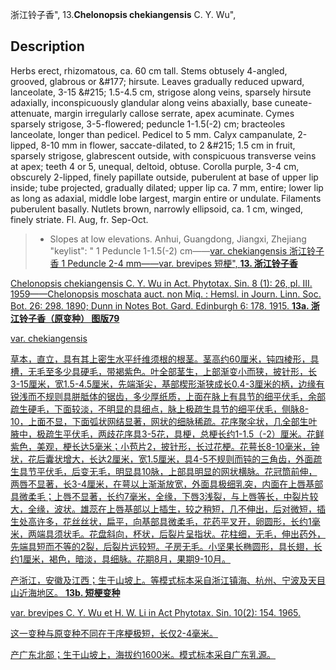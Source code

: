浙江铃子香",
13.**Chelonopsis chekiangensis** C. Y. Wu",

## Description
Herbs erect, rhizomatous, ca. 60 cm tall. Stems obtusely 4-angled, grooved, glabrous or &amp;#177; hirsute. Leaves gradually reduced upward, lanceolate, 3-15 &amp;#215; 1.5-4.5 cm, strigose along veins, sparsely hirsute adaxially, inconspicuously glandular along veins abaxially, base cuneate-attenuate, margin irregularly callose serrate, apex acuminate. Cymes sparsely strigose, 3-5-flowered; peduncle 1-1.5(-2) cm; bracteoles lanceolate, longer than pedicel. Pedicel to 5 mm. Calyx campanulate, 2-lipped, 8-10 mm in flower, saccate-dilated, to 2 &amp;#215; 1.5 cm in fruit, sparsely strigose, glabrescent outside, with conspicuous transverse veins at apex; teeth 4 or 5, unequal, deltoid, obtuse. Corolla purple, 3-4 cm, obscurely 2-lipped, finely papillate outside, puberulent at base of upper lip inside; tube projected, gradually dilated; upper lip ca. 7 mm, entire; lower lip as long as adaxial, middle lobe largest, margin entire or undulate. Filaments puberulent basally. Nutlets brown, narrowly ellipsoid, ca. 1 cm, winged, finely striate. Fl. Aug, fr. Sep-Oct.

> * Slopes at low elevations. Anhui, Guangdong, Jiangxi, Zhejiang
  "keylist": "
1 Peduncle 1-1.5(-2) cm——<a href='/info/Chelonopsis chekiangensis var. chekiangensis?t=foc'>var. chekiangensis 浙江铃子香
1 Peduncle 2-4 mm——<a href='/info/Chelonopsis chekiangensis var. brevipes?t=foc'>var. brevipes 短梗",
**13. 浙江铃子香**

Chelonopsis chekiangensis C. Y. Wu in Act. Phytotax. Sin. 8 (1): 26, pl. III. 1959——Chelonopsis moschata auct. non Miq. : Hemsl. in Journ. Linn. Soc. Bot. 26: 298. 1890; Dunn in Notes Bot. Gard. Edinburgh 6: 178. 1915.
**13a. 浙江铃子香（原变种）  图版79**

var. chekiangensis

草本，直立，具有其上密生水平纤维须根的根茎。茎高约60厘米，钝四棱形，具槽，无毛至多少具硬毛，带褐紫色。叶全部茎生，上部渐变小而狭，披针形，长3-15厘米，宽1.5-4.5厘米，先端渐尖，基部楔形渐狭成长0.4-3厘米的柄，边缘有锐浅而不规则具胼胝体的锯齿，多少厚纸质，上面在脉上有具节的细平伏毛，余部疏生硬毛，下面较淡，不明显的具细点，脉上极疏生具节的细平伏毛，侧脉8-10，上面不显，下面弧状网结显著，网状的细脉稀疏。花序聚伞状，几全部生叶腋中，极疏生平伏毛，两歧花序具3-5花，具梗，总梗长约1-1.5（-2）厘米。花鲜紫色，美观，梗长达5毫米；小苞片2，披针形，长过花梗。花萼长8-10毫米，钟状，花后囊状增大，长达2厘米，宽1.5厘米，具4-5不规则而钝的三角齿，外面疏生具节平伏毛，后变无毛，明显具10脉，上部具明显的网状横脉。花冠筒前伸，两唇不显著，长3-4厘米，在萼以上渐渐放宽，外面具极细乳突，内面在上唇基部具微柔毛；上唇不显著，长约7毫米，全缘，下唇3浅裂，与上唇等长，中裂片较大，全缘，波状。雄蕊在上唇基部以上插生，较之稍短，几不伸出，后对微短，插生处高许多，花丝丝状，扁平，向基部具微柔毛，花药平叉开，卵圆形，长约1毫米，两端具须状毛。花盘斜向，杯状，后裂片呈指状。花柱细，无毛，伸出药外，先端具短而不等的2裂，后裂片远较短。子房无毛。小坚果长椭圆形，具长翅，长约1厘米，褐色，暗淡，具细脉。花期8月，果期9-10月。

产浙江，安徽及江西；生于山坡上。等模式标本采自浙江镇海、杭州、宁波及天目山近海地区。
**13b. 短梗变种**

var. brevipes C. Y. Wu et H. W. Li in Act Phytotax. Sin. 10(2): 154. 1965.

这一变种与原变种不同在于序梗极短，长仅2-4毫米。

产广东北部；生于山坡上，海拔约1600米。模式标本采自广东乳源。
